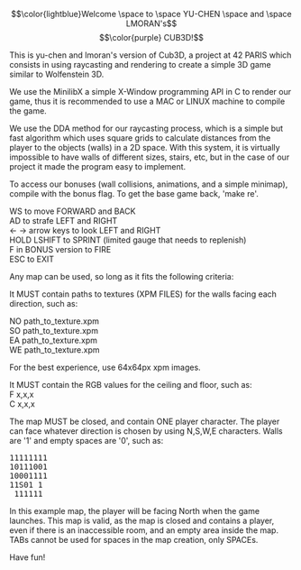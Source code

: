 $$\color{lightblue}Welcome \space to \space YU-CHEN \space and \space LMORAN's$$
$$\color{purple} CUB3D!$$

This is yu-chen and lmoran's version of Cub3D, a project at 42 PARIS which consists in using raycasting and rendering to create a simple 3D game similar to Wolfenstein 3D.  
  
We use the MinilibX a simple X-Window programming API in C to render our game, thus it is recommended to use a MAC or LINUX machine to compile the game.  
  
We use the DDA method for our raycasting process, which is a simple but fast algorithm which uses square grids to calculate distances from the player to the objects (walls) in a 2D space. With this system, it is virtually impossible to have walls of different sizes, stairs, etc, but in the case of our project it made the program easy to implement.  
  
To access our bonuses (wall collisions, animations, and a simple minimap), compile with the bonus flag. To get the base game back, 'make re'.  
  
WS to move FORWARD and BACK  
AD to strafe LEFT and RIGHT  
<- -> arrow keys to look LEFT and RIGHT  
HOLD LSHIFT to SPRINT (limited gauge that needs to replenish)  
F in BONUS version to FIRE  
ESC to EXIT  
  
Any map can be used, so long as it fits the following criteria:  
  
It MUST contain paths to textures (XPM FILES) for the walls facing each direction, such as:  
  
NO path_to_texture.xpm  
SO path_to_texture.xpm  
EA path_to_texture.xpm  
WE path_to_texture.xpm  
  
For the best experience, use 64x64px xpm images.  

It MUST contain the RGB values for the ceiling and floor, such as:  
F x,x,x  
C x,x,x  
  
The map MUST be closed, and contain ONE player character. The player can face whatever direction is chosen by using N,S,W,E characters. Walls are '1' and empty spaces are '0', such as:  
<pre>
11111111  
10111001  
10001111  
11S01 1  
 111111  
</pre>
In this example map, the player will be facing North when the game launches. This map is valid, as the map is closed and contains a player, even if there is an inaccessible room, and an empty area inside the map.  
TABs cannot be used for spaces in the map creation, only SPACEs.  
  
Have fun!  
